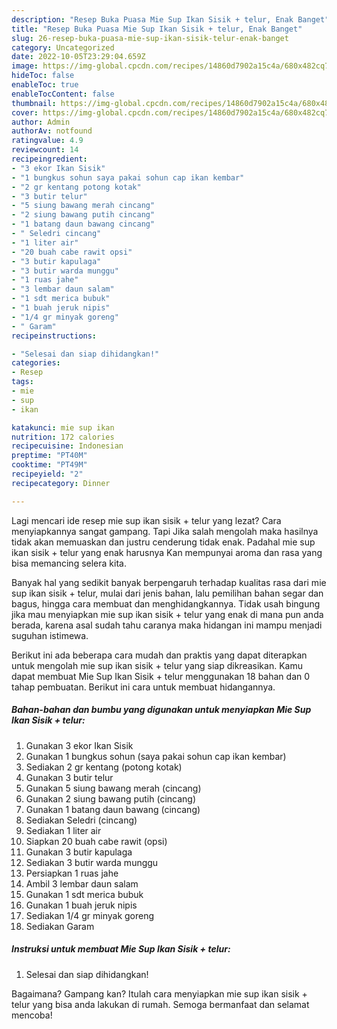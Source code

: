 ```yaml
---
description: "Resep Buka Puasa Mie Sup Ikan Sisik + telur, Enak Banget"
title: "Resep Buka Puasa Mie Sup Ikan Sisik + telur, Enak Banget"
slug: 26-resep-buka-puasa-mie-sup-ikan-sisik-telur-enak-banget
category: Uncategorized
date: 2022-10-05T23:29:04.659Z
image: https://img-global.cpcdn.com/recipes/14860d7902a15c4a/680x482cq70/mie-sup-ikan-sisik-telur-foto-resep-utama.jpg
hideToc: false
enableToc: true
enableTocContent: false
thumbnail: https://img-global.cpcdn.com/recipes/14860d7902a15c4a/680x482cq70/mie-sup-ikan-sisik-telur-foto-resep-utama.jpg
cover: https://img-global.cpcdn.com/recipes/14860d7902a15c4a/680x482cq70/mie-sup-ikan-sisik-telur-foto-resep-utama.jpg
author: Admin
authorAv: notfound
ratingvalue: 4.9
reviewcount: 14
recipeingredient:
- "3 ekor Ikan Sisik"
- "1 bungkus sohun saya pakai sohun cap ikan kembar"
- "2 gr kentang potong kotak"
- "3 butir telur"
- "5 siung bawang merah cincang"
- "2 siung bawang putih cincang"
- "1 batang daun bawang cincang"
- " Seledri cincang"
- "1 liter air"
- "20 buah cabe rawit opsi"
- "3 butir kapulaga"
- "3 butir warda munggu"
- "1 ruas jahe"
- "3 lembar daun salam"
- "1 sdt merica bubuk"
- "1 buah jeruk nipis"
- "1/4 gr minyak goreng"
- " Garam"
recipeinstructions:

- "Selesai dan siap dihidangkan!"
categories:
- Resep
tags:
- mie
- sup
- ikan

katakunci: mie sup ikan 
nutrition: 172 calories
recipecuisine: Indonesian
preptime: "PT40M"
cooktime: "PT49M"
recipeyield: "2"
recipecategory: Dinner

---
```



Lagi mencari ide resep mie sup ikan sisik + telur yang lezat? Cara menyiapkannya sangat gampang. Tapi Jika salah mengolah maka hasilnya tidak akan memuaskan dan justru cenderung tidak enak. Padahal mie sup ikan sisik + telur yang enak harusnya Kan mempunyai aroma dan rasa yang bisa memancing selera kita.


Banyak hal yang sedikit banyak berpengaruh terhadap kualitas rasa dari mie sup ikan sisik + telur, mulai dari jenis bahan, lalu pemilihan bahan segar dan bagus, hingga cara membuat dan menghidangkannya. Tidak usah bingung jika mau menyiapkan mie sup ikan sisik + telur yang enak di mana pun anda berada, karena asal sudah tahu caranya maka hidangan ini mampu menjadi suguhan istimewa.




Berikut ini ada beberapa cara mudah dan praktis yang dapat diterapkan untuk mengolah mie sup ikan sisik + telur yang siap dikreasikan. Kamu dapat membuat Mie Sup Ikan Sisik + telur menggunakan 18 bahan dan 0 tahap pembuatan. Berikut ini cara untuk membuat hidangannya.

<!--inarticleads1-->

##### Bahan-bahan dan bumbu yang digunakan untuk menyiapkan Mie Sup Ikan Sisik + telur:

1. Gunakan 3 ekor Ikan Sisik
1. Gunakan 1 bungkus sohun (saya pakai sohun cap ikan kembar)
1. Sediakan 2 gr kentang (potong kotak)
1. Gunakan 3 butir telur
1. Gunakan 5 siung bawang merah (cincang)
1. Gunakan 2 siung bawang putih (cincang)
1. Gunakan 1 batang daun bawang (cincang)
1. Sediakan  Seledri (cincang)
1. Sediakan 1 liter air
1. Siapkan 20 buah cabe rawit (opsi)
1. Gunakan 3 butir kapulaga
1. Sediakan 3 butir warda munggu
1. Persiapkan 1 ruas jahe
1. Ambil 3 lembar daun salam
1. Gunakan 1 sdt merica bubuk
1. Gunakan 1 buah jeruk nipis
1. Sediakan 1/4 gr minyak goreng
1. Sediakan  Garam




<!--inarticleads2-->

##### Instruksi untuk membuat Mie Sup Ikan Sisik + telur:


1. Selesai dan siap dihidangkan!



Bagaimana? Gampang kan? Itulah cara menyiapkan mie sup ikan sisik + telur yang bisa anda lakukan di rumah. Semoga bermanfaat dan selamat mencoba!
